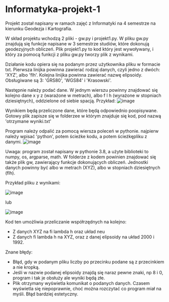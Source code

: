 # Informatyka-projekt-1
Projekt został napisany w ramach zajęć z Informatyki na 4 semestrze na kierunku Geodezja i Kartografia.

W skład projektu wchodzą 2 pliki - gw.py i projekt1.py. W pliku gw.py znajdują się funkcje napisane w 3 semestrze studiów, które dokonują geodezyjnych obliczeń. Plik projekt1.py to kod który jest wywoływany, i który za pomocą funkcji z pliku gw.py tworzy plik z wynikami. 

Działanie kodu opiera się na podanym przez użytkownika pliku w formacie txt. Pierwsza linijka powinna zawierać rodzaj danych, czyli jedno z dwóch: 'XYZ', albo 'flh'. Kolejna 
linijka powinna zawierać nazwę elipsoidy. Obsługiwane są 3: 'GRS80', 'WGS84' i 'Krasowski'.

Następnie należy podać dane. W jednym wierszu powinny znajdować się kolejno dane x y z (warażone w metrach), albo f l h (wyrażone w stopniach dziesiętnych), oddzielone od siebie spacją. Przykład:
![image](https://user-images.githubusercontent.com/129069654/235513210-5f12e9cc-0e6e-4cf3-bb84-977f53752102.png)


Wynikiem będą przeliczone dane, które będą odpowiednio poopisywane. Gotowy plik zapisze się w folderzee w którym znajduje się kod, pod nazwą 'otrzymane wyniki.txt'


Program należy odpalić za pomocą wiersza poleceń w pythonie. najpierw należy wpisać 'python', potem ścieżke kodu, a potem ścieżkępliku z danymi.
![image](https://user-images.githubusercontent.com/129069654/235513886-d61a3c17-9968-4d05-b9ba-6d584b99a5ad.png)

Uwaga: program został napisany w pythonie 3.8, a użyte biblioteki to numpy, os, argparse, math. W folderze z kodem powinien znajdować się także plik gw, zawierający funkcje dokonujących obliczeń. Jednostki danych powinny być albo w metrach (XYZ), albo w stopniach dziesiętnych (flh).

Przykład pliku z wynikami:

![image](https://user-images.githubusercontent.com/129069654/235519692-d4a05175-6a06-42b9-885e-f099e78311b0.png)

lub

![image](https://user-images.githubusercontent.com/129069654/235516816-a1b9a33f-6271-4834-ac9e-b69ff7fc76b2.png)

Kod ten umożliwia przeliczanie współrzędnych na kolejno:
 - Z danych XYZ na fi lambda h oraz układ neu
 - Z danych fi lambda h na XYZ, oraz z danej elipsoidy na układ 2000 i 1992.


Znane błędy:
 - Błąd, gdy w podanym pliku liczby po przecinku podane są z przecinkiem a nie kropką.
 - Jeśli w nazwie podanej elipsoidy znajdą się naraz pewne znaki, np 8 i 0, program i tak je obsłuży ale wyniki będą złe. 
 - Plik otrzymany wyświetla komunikat o podanych danych. Czasem wyświetla się niepoprawnie, choć można rozczytać co program miał na myśli. Błąd bardziej estetyczny.

